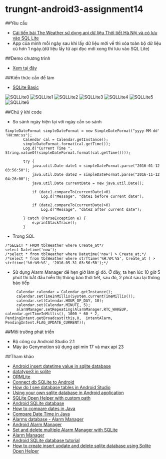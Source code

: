 ﻿# trungnt-android3-assignment14

##Yêu cầu
+ [Cái tiến bài The Weather sử dụng api dữ liệu Thời tiết Hà Nội và có lưu vào SQL Lite](https://github.com/trantrungnt/LearnTheWeather)
+ App của mình mỗi ngày sau khi lấy dữ liệu mới về thì xóa toàn bộ dữ liệu cũ hơn 1 ngày.(dữ liệu lấy từ api đọc mới xong thì lưu vào SQL Lite)

##Demo chương trình
+ [Xem tại đây](https://youtu.be/UC7mI1TTmxs)


##Kiến thức cần để làm
+ [SQLite Basic](https://youtu.be/LS2fBgUiOSI)

![SQLLite0](http://i477.photobucket.com/albums/rr132/trungepu/SQL%20Basic%200_zpsgd8xvcqx.jpg)
![SQLLite1](http://i477.photobucket.com/albums/rr132/trungepu/SQL%20Basic%201_zps9nqf19fr.jpg)
![SQLLite2](http://i477.photobucket.com/albums/rr132/trungepu/SQL%20Basic%202_zpss9s5nksj.jpg)
![SQLLite3](http://i477.photobucket.com/albums/rr132/trungepu/SQL%20Basic%203_zpsybwndnvv.jpg)
![SQLLite4](http://i477.photobucket.com/albums/rr132/trungepu/SQL%20Basic%204_zpsb0pdz61p.jpg)
![SQLLite5](http://i477.photobucket.com/albums/rr132/trungepu/SQL%20Basic%205_zpsrradptrn.jpg)
![SQLLite6](http://i477.photobucket.com/albums/rr132/trungepu/truy%20van%20SQL_zpsrfchf6tr.jpg)

##Chú ý khi code
+ So sánh ngày hiện tại với ngày cần so sánh
```
SimpleDateFormat simpleDateFormat = new SimpleDateFormat("yyyy-MM-dd' 'HH:mm:ss");
        Calendar cal = Calendar.getInstance();
        simpleDateFormat.format(cal.getTime());
        Log.d("Current Time ", String.valueOf(simpleDateFormat.format(cal.getTime())));

        try {
            java.util.Date date1 = simpleDateFormat.parse("2016-01-12 03:56:50");
            java.util.Date date2 = simpleDateFormat.parse("2016-11-12 04:26:00");
            java.util.Date currentDate = new java.util.Date();

            if (date1.compareTo(currentDate)<0)
                Log.d("Message", "date1 before current date");

            if (date2.compareTo(currentDate)>0)
                Log.d("Message", "date2 after current date");

        } catch (ParseException e) {
            e.printStackTrace();
        }

```

+ Trong SQL
```
/*SELECT * FROM tblWeather where Create_at*/
select Datetime('now');
/*select * from tblWeather where Datetime('now') > Create_at;*/
/*select * from tblWeather where strftime('%H:%M:%S', Create_at ) > strftime('%H:%M:%S', '2016-05-31 03:56:50');*/
```

+ Sử dụng Alarm Manager để hẹn giờ làm gì đó. Ở đây, ta hẹn lúc 10 giờ 5 phút thì bắt đầu hiển thị thông báo thời tiết, sau đó, 2 phút sau lại thông báo tiếp
```
     Calendar calendar = Calendar.getInstance();
     calendar.setTimeInMillis(System.currentTimeMillis());
     calendar.set(Calendar.HOUR_OF_DAY, 10);
     calendar.set(Calendar.MINUTE, 5);
     alarmManager.setRepeating(AlarmManager.RTC_WAKEUP, calendar.getTimeInMillis(), 1000 * 60 * 2, PendingIntent.getBroadcast(this,0,  intentAlarm, PendingIntent.FLAG_UPDATE_CURRENT));
```


##Môi trường phát triển
+ Bộ công cụ Android Studio 2.1
+ Máy ảo Genymotion sử dụng api min 17 và max api 23

##Tham khảo
+ [Android insert datetime value in sqlite database](http://tips.androidhive.info/2013/10/android-insert-datetime-value-in-sqlite-database/)
+ [datatype3 in sqlite](http://www.sqlite.org/datatype3.html)
+ [ORMLite](http://ormlite.com/javadoc/ormlite-core/doc-files/ormlite_1.html#Getting-Started)
+ [Connect db SQLite to Android](http://developinginandroid.blogspot.com/2014/01/connect-db-sqlite-to-android-with.html)
+ [How do I see database tables in Android Studio](https://www.quora.com/How-do-I-see-database-tables-in-Android-Studio)
+ [Using your own sqlite database in Android application](http://blog.reigndesign.com/blog/using-your-own-sqlite-database-in-android-applications/)
+ [SQLite Open Helper with custom path](http://snippetrepo.com/snippets/sqliteopenhelper-with-custom-path)
+ [Android SQLite database](http://www.tutorialspoint.com/android/android_sqlite_database.htm)
+ [How to compare dates in Java](http://www.mkyong.com/java/how-to-compare-dates-in-java/)
+ [Compare Date Time in Java](http://www.tutorialspoint.com/java/java_date_time.htm)
+ [Alarms database - Alarm Manager](http://www.java2s.com/Open-Source/Android_Free_Code/Example/course/com_geoalarms_databaseAlarmManager_java.htm)
+ [Android Alarm Manager](http://www.learn-android-easily.com/2013/05/android-alarm-manager_31.html)
+ [Set and delete multiple Alarm Manager with SQLite](http://1-vopros-1-otvet.ru/set-and-delete-multiple-alarmmanager-with-sqlite-33983233/)
+ [Alarm Manager](https://developer.android.com/training/scheduling/alarms.html)
+ [Android SQLite database tutorial](http://www.androidhive.info/2011/11/android-sqlite-database-tutorial/)
+ [How to create insert update and delete sqlite database using Sqlite Open Helper](http://howcanicode.com/how-to-create-insert-update-and-delete-sqlite-database-using-sqliteopenhelper/)
